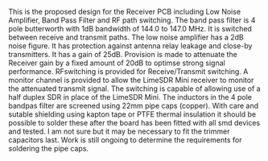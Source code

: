 This is the proposed design for the Receiver PCB including Low Noise Amplifier, Band Pass Filter and RF path switching.
The band pass filter is 4 pole butterworth with 1dB bandwidth of 144.0 to 147.0 MHz.  It is switched between receive and transmit paths. 
The low noise amplifier has a 2dB noise figure.  It has protection against antenna relay leakage and close-by transmitters.  It has a gain of 25dB.  Provision is made to attenuate the Receiver gain by a fixed amount of 20dB to optimse strong signal performance.
RFswitching is provided for Receive/Transmit switching.  A monitor channel is provided to allow the LimeSDR Mini receiver to monitor the attenuated transmit signal.
The switching is capable of allowing use of a half duplex SDR in place of the LimeSDR Mini.
The inductors in the 4 pole bandpas filter are screened using 22mm pipe caps (copper).  With care and sutable shielding using kapton tape or PTFE thermal insulation it should be possible to solder these after the board has been fitted with all smd devices and tested.  I am not sure but it may be necessary to fit the trimmer capacitors last.  Work is still ongoing to determine the requirements for soldering the pipe caps.


